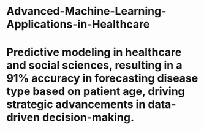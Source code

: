 # Advanced-Machine-Learning-Applications-in-Healthcare
# Predictive modeling in healthcare and social sciences, resulting in a 91% accuracy in forecasting disease type based on patient age, driving strategic advancements in data-driven decision-making.
